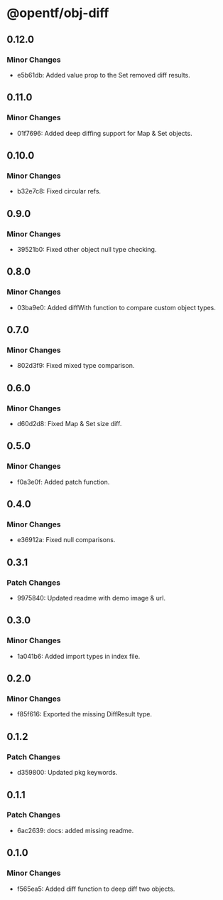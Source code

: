 # @opentf/obj-diff

## 0.12.0

### Minor Changes

- e5b61db: Added value prop to the Set removed diff results.

## 0.11.0

### Minor Changes

- 01f7696: Added deep diffing support for Map & Set objects.

## 0.10.0

### Minor Changes

- b32e7c8: Fixed circular refs.

## 0.9.0

### Minor Changes

- 39521b0: Fixed other object null type checking.

## 0.8.0

### Minor Changes

- 03ba9e0: Added diffWith function to compare custom object types.

## 0.7.0

### Minor Changes

- 802d3f9: Fixed mixed type comparison.

## 0.6.0

### Minor Changes

- d60d2d8: Fixed Map & Set size diff.

## 0.5.0

### Minor Changes

- f0a3e0f: Added patch function.

## 0.4.0

### Minor Changes

- e36912a: Fixed null comparisons.

## 0.3.1

### Patch Changes

- 9975840: Updated readme with demo image & url.

## 0.3.0

### Minor Changes

- 1a041b6: Added import types in index file.

## 0.2.0

### Minor Changes

- f85f616: Exported the missing DiffResult type.

## 0.1.2

### Patch Changes

- d359800: Updated pkg keywords.

## 0.1.1

### Patch Changes

- 6ac2639: docs: added missing readme.

## 0.1.0

### Minor Changes

- f565ea5: Added diff function to deep diff two objects.
